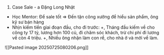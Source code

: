 
1. Case Sale - a Đặng Long Nhật 
- Học Mentor: Để sale tốt => Đến tận công xưởng để hiểu sản phẩm, ông kỹ sư bán hàng 
- Nhịn kiếm tiền giai đoạn đầu, cho đi trước: 
  +, Tháng đầu kiếm về cho công ty 17 tỷ, lương hơn 100 củ, đi chăm sóc khách, trừ chi phí đi lương về còn 4 triệu. 
  +, Nhiều ông nhận làm con rể, cho nhà ở và mời về làm. 



![[Pasted image 20250725080206.png]]

